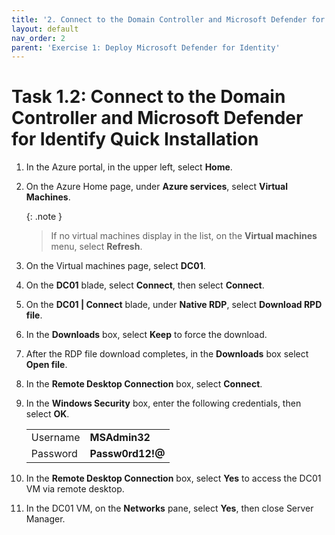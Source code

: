 ```yaml
---
title: '2. Connect to the Domain Controller and Microsoft Defender for Identify Quick Installation'
layout: default
nav_order: 2
parent: 'Exercise 1: Deploy Microsoft Defender for Identity'
---
```


# Task 1.2: Connect to the Domain Controller and Microsoft Defender for Identify Quick Installation

1. In the Azure portal, in the upper left, select **Home**.  

1. On the Azure Home page, under **Azure services**, select **Virtual Machines**.  

    {: .note }
    > If no virtual machines display in the list, on the **Virtual machines** menu, select **Refresh**.

1. On the Virtual machines page, select **DC01**.  

1. On the **DC01** blade, select **Connect**, then select **Connect**.  

1. On the **DC01 | Connect** blade, under **Native RDP**, select **Download RPD file**.  

1. In the **Downloads** box, select **Keep** to force the download.

1. After the RDP file download completes, in the **Downloads** box select **Open file**.

1. In the **Remote Desktop Connection** box, select **Connect**.

1. In the **Windows Security** box, enter the following credentials, then select **OK**. 

    | | |
    |:--|:--|
    | Username   | **MSAdmin32**   |
    | Password   | **Passw0rd12!@**   |  
    
1. In the **Remote Desktop Connection** box, select **Yes** to access the DC01 VM via remote desktop. 

1. In the DC01 VM, on the **Networks** pane, select **Yes**, then close Server Manager.
